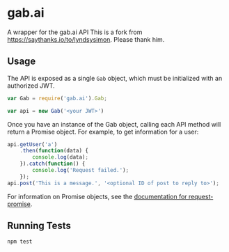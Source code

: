 # gab.ai

A wrapper for the gab.ai API
This is a fork from https://saythanks.io/to/lyndsysimon. Please thank him.

## Usage

The API is exposed as a single `Gab` object, which must be initialized with an authorized JWT.

```javascript
var Gab = require('gab.ai').Gab;

var api = new Gab('<your JWT>')
```

Once you have an instance of the Gab object, calling each API method will return a Promise object. For example, to get information for a user:

```javascript
api.getUser('a')
    .then(function(data) {
        console.log(data);
    }).catch(function() {
        console.log('Request failed.');
    });
api.post('This is a message.', '<optional ID of post to reply to>');
```

For information on Promise objects, see the [documentation for request-promise](https://github.com/request/request-promise).

## Running Tests

```bash
npm test
```
